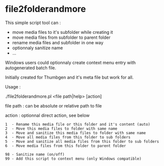 # file2folderandmore

This simple script tool can :
- move media files to it's subfolder while creating it
- move media files from subfolder to parent folder
- rename media files and subfolder in one way
- optionnaly sanitize name
- ...

Windows users could optionnaly create context menu entry with autogenerated batch file.

Initially created for Thumbgen and it's meta file but work for all.

Usage : 

  ./file2folderandmore.pl <file path|help> [action]
  
  file path : can be absolute or relative path to file
  
  action    : optionnal direct action, see below
  
    1  - Rename this media file or this folder and it's content (auto)
    2  - Move this media files to folder with same name
    3  - Move and sanitize this media files to folder with same name
    4  - Move all media files from this folder to sub folders
    5  - Move and sanitize all media files from this folder to sub folders
    6  - Move media files from this folder to parent folder

    98 - Sanitize name (on/off)
    99 - Add this script to context menu (only Windows compatible)

